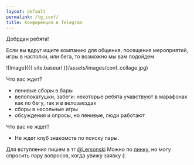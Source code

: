 ```yaml
---
layout: default
permalink: /tg_conf/
title: Конференция в Telegram
---
```


Добрдан ребята!

Если вы вдруг ищите компанию для общения, посещения мероприятий, игры в настолки, или бега, то возможно мы вам подойдем.

![Image]({{ site.baseurl }}/assets/images/conf_collage.jpg)

Что вас ждет?
- ленивые сборы в бары
- велопокатушки, забеги: некоторые ребята учавствуют в марафонах как по бегу, так и в велозаездах
- сборы в насольные игры
- обсуждения и опросы, но ленивые, люди работают

Что вас не ждет?
- Не ждет клуб знакомств по поиску пары.

Для вступления пишем в тг [@Lersonski](https://t.me/Lersonski)
Можно по [линку](https://t.me/+yVHkIfXOys42NjMy), но могу спросить пару вопросов, когда увижу заявку (: 

